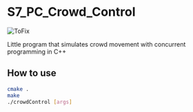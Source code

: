 # S7_PC_Crowd_Control

![ToFix](https://img.shields.io/badge/status-to%20fix-orange.svg)

Little program that simulates crowd movement with concurrent programming in C++

## How to use

```bash
cmake .
make
./crowdControl [args]
```
